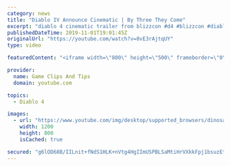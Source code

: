 ```yaml
---
category: news
title: "Diablo IV Announce Cinematic | By Three They Come"
excerpt: "diablo 4 cinematic trailer from blizzcon #d4 #blizzcon #diablo."
publishedDateTime: 2019-11-01T19:01:45Z
originalUrl: "https://youtube.com/watch?v=0vE3rAjtqUY"
type: video

featuredContent: "<iframe width=\"800\" height=\"500\" frameborder=\"0\" src=\"https://www.youtube.com/embed/0vE3rAjtqUY\" allow=\"accelerometer; autoplay; encrypted-media; gyroscope; picture-in-picture\" allowfullscreen></iframe>"

provider:
  name: Game Clips And Tips
  domain: youtube.com

topics:
  - Diablo 4

images:
  - url: "https://www.youtube.com/img/desktop/supported_browsers/dinosaur.png"
    width: 1200
    height: 800
    isCached: true

secured: "g6lOD68B/IILnit+fNdS1HLK+nVtg4HgIImUSPBLSaMtiHrVXkkFpj1bsuzEto0NW2Xmzx3AZ9tjTJ3LxFLyZlkm8QMyo2/J7hjELqRtRBVj7Z3Hi/7NrSzDugNrXdtUZURQ+PSNKslDGRg8WGVpUbBnahJQtHdNpGwMIJ6z6J6SCuUY1h/aJMVdGvIEoL6TkJuFqt/DdCxv27xTOZeM+TL3XwkIGsnZQIv11+kV8dlOdUREaL/uQddfnmzef/fKNk8cVqWpQrWgOvQ40dNfCifYNlVous/q65gIHsL1MfrlHP2de6e0SAq+C4ThzMhlS5nOejCVCKDPg+mvpYtTR+7v8GiQ3bdseAZKP7euN4XFR0MaCEmVaJHeBQT5/Btmegxtof1Jhg4k4sOMFZ8YPw==;I9yPcCkctSn4aEUhSCW5UQ=="
---
```


